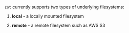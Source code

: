 `zot` currently supports two types of underlying filesystems:

1. **local** - a locally mounted filesystem

2. **remote** - a remote filesystem such as AWS S3
